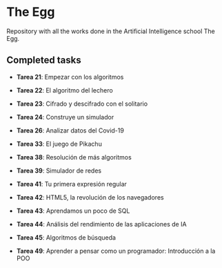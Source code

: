 # The Egg
Repository with all the works done in the Artificial Intelligence school The Egg.

## Completed tasks

- **Tarea 21**: Empezar con los algoritmos

- **Tarea 22**: El algoritmo del lechero

- **Tarea 23**: Cifrado y descifrado con el solitario

- **Tarea 24**: Construye un simulador

- **Tarea 26**: Analizar datos del Covid-19

- **Tarea 33**: El juego de Pikachu

- **Tarea 38**: Resolución de más algoritmos

- **Tarea 39**: Simulador de redes

- **Tarea 41**: Tu primera expresión regular

- **Tarea 42**: HTML5, la revolución de los navegadores

- **Tarea 43**: Aprendamos un poco de SQL

- **Tarea 44**: Análisis del rendimiento de las aplicaciones de IA

- **Tarea 45**: Algoritmos de búsqueda

- **Tarea 49**: Aprender a pensar como un programador: Introducción a la POO
